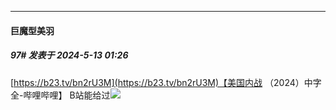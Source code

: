﻿
*****

####  巨魔型美羽  
##### 97#       发表于 2024-5-13 01:26

[https://b23.tv/bn2rU3M](https://b23.tv/bn2rU3M)【美国内战 （2024）中字全-哔哩哔哩】 
B站能给过<img src="https://static.saraba1st.com/image/smiley/face2017/067.png" referrerpolicy="no-referrer">

